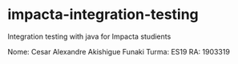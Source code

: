 # impacta-integration-testing
Integration testing with java for Impacta studients


Nome: Cesar Alexandre Akishigue Funaki
Turma: ES19
RA: 1903319
